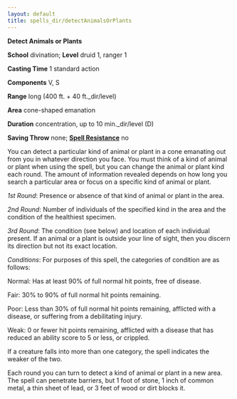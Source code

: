 ```yaml
---
layout: default
title: spells_dir/detectAnimalsOrPlants
---
```

 **Detect Animals or Plants**

**School** divination; **Level** druid 1, ranger 1

**Casting Time** 1 standard action

**Components** V, S

**Range** long (400 ft. + 40 ft._dir/level)

**Area** cone-shaped emanation

**Duration** concentration, up to 10 min._dir/level (D)

**Saving Throw** none; **[Spell Resistance](../../glossary#_spell-resistance)** no

You can detect a particular kind of animal or plant in a cone emanating out from you in whatever direction you face. You must think of a kind of animal or plant when using the spell, but you can change the animal or plant kind each round. The amount of information revealed depends on how long you search a particular area or focus on a specific kind of animal or plant.

_1st Round_: Presence or absence of that kind of animal or plant in the area.

_2nd Round_: Number of individuals of the specified kind in the area and the condition of the healthiest specimen.

_3rd Round_: The condition (see below) and location of each individual present. If an animal or a plant is outside your line of sight, then you discern its direction but not its exact location.

_Conditions_: For purposes of this spell, the categories of condition are as follows:

Normal: Has at least 90% of full normal hit points, free of disease.

Fair: 30% to 90% of full normal hit points remaining.

Poor: Less than 30% of full normal hit points remaining, afflicted with a disease, or suffering from a debilitating injury.

Weak: 0 or fewer hit points remaining, afflicted with a disease that has reduced an ability score to 5 or less, or crippled.

If a creature falls into more than one category, the spell indicates the weaker of the two.

Each round you can turn to detect a kind of animal or plant in a new area. The spell can penetrate barriers, but 1 foot of stone, 1 inch of common metal, a thin sheet of lead, or 3 feet of wood or dirt blocks it.

